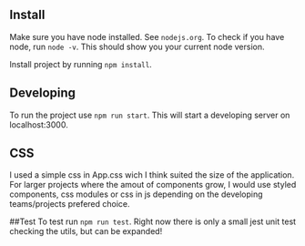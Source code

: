 ## Install
Make sure you have node installed. See `nodejs.org`.
To check if you have node, run `node -v`. This should show you your current node version.

Install project by running `npm install`.

## Developing
To run the project use `npm run start`.
This will start a developing server on localhost:3000.

## CSS
I used a simple css in App.css wich I think suited the size of the application.
For larger projects where the amout of components grow, I would use styled components,
css modules or css in js depending on the developing teams/projects prefered choice.

##Test
To test run `npm run test`.
Right now there is only a small jest unit test checking the utils, but can be expanded!